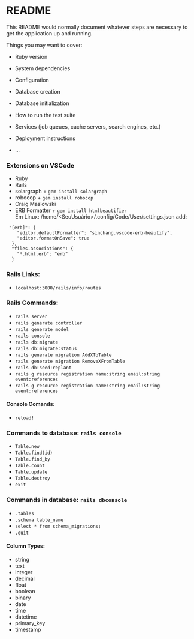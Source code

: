 # README

This README would normally document whatever steps are necessary to get the
application up and running.

Things you may want to cover:

* Ruby version

* System dependencies

* Configuration

* Database creation

* Database initialization

* How to run the test suite

* Services (job queues, cache servers, search engines, etc.)

* Deployment instructions

* ...

### Extensions on VSCode
- Ruby  
- Rails  
- solargraph + `gem install solargraph`  
- robocop + `gem install robocop`  
- Craig Maslowski  
- ERB Formatter + `gem install htmlbeautifier`  
Em Linux: /home/<SeuUsuário>/.config/Code/User/settings.json add:  
```
 "[erb]": {
    "editor.defaultFormatter": "sinchang.vscode-erb-beautify",
    "editor.formatOnSave": true
  },
  "files.associations": {
    "*.html.erb": "erb"
  }
```  
### Rails Links: 
- `localhost:3000/rails/info/routes`  

### Rails Commands: 
- `rails server`
- `rails generate controller`
- `rails generate model`
- `rails console`  
- `rails db:migrate`
- `rails db:migrate:status`
- `rails generate migration AddXToTable`  
- `rails generate migration RemoveXFromTable`  
- `rails db:seed:replant`  
- `rails g resource registration name:string email:string event:references`  
- `rails g resource registration name:string email:string event:references`  

#### Console Comands:
- `reload!`  


### Commands to database: `rails console`  
- `Table.new`  
- `Table.find(id)`  
- `Table.find_by`  
- `Table.count`  
- `Table.update`  
- `Table.destroy`  
- `exit`  
### Commands in database: `rails dbconsole`  
- `.tables`  
- `.schema table_name`  
- `select * from schema_migrations;`  
- `.quit`  

#### Column Types:
- string  
- text  
- integer  
- decimal  
- float  
- boolean  
- binary  
- date  
- time  
- datetime  
- primary_key  
- timestamp  
